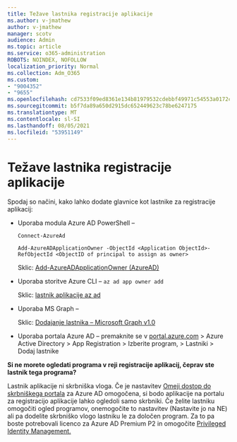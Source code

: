 ```yaml
---
title: Težave lastnika registracije aplikacije
ms.author: v-jmathew
author: v-jmathew
manager: scotv
audience: Admin
ms.topic: article
ms.service: o365-administration
ROBOTS: NOINDEX, NOFOLLOW
localization_priority: Normal
ms.collection: Adm_O365
ms.custom:
- "9004352"
- "9655"
ms.openlocfilehash: cd7533f09ed8361e134b81979532cdebbf49971c54553a0172c7527f30e319bb
ms.sourcegitcommit: b5f7da89a650d2915dc652449623c78be6247175
ms.translationtype: MT
ms.contentlocale: sl-SI
ms.lasthandoff: 08/05/2021
ms.locfileid: "53951149"
---
```

# <a name="app-registration-owner-issues"></a>Težave lastnika registracije aplikacije

Spodaj so načini, kako lahko dodate glavnice kot lastnike za registracije aplikacij:

- Uporaba modula Azure AD PowerShell –

    `Connect-AzureAd`

    `Add-AzureADApplicationOwner -ObjectId <Application ObjectId>-RefObjectId <ObjectID of principal to assign as owner>`

    Sklic: [Add-AzureADApplicationOwner (AzureAD)](https://docs.microsoft.com/powershell/module/azuread/add-azureadapplicationowner)
- Uporaba storitve Azure CLI – `az ad app owner add`

    Sklic: [lastnik aplikacije az ad](https://docs.microsoft.com/cli/azure/ad/app/owner)
- Uporaba MS Graph –

    Sklic: [Dodajanje lastnika – Microsoft Graph v1.0](https://docs.microsoft.com/graph/api/application-post-owners)
- Uporaba portala Azure AD – premaknite se v [portal.azure.com](https://portal.azure.com/) > Azure Active Directory > App Registration > Izberite program, > Lastniki > Dodaj lastnike

**Si ne morete ogledati programa v reji registracije aplikacij, čeprav ste lastnik tega programa?**

Lastnik aplikacije ni skrbniška vloga. Če je nastavitev [Omeji dostop do skrbniškega portala](https://docs.microsoft.com/azure/active-directory/fundamentals/users-default-permissions) za Azure AD omogočena, si bodo aplikacije na portalu za registracijo aplikacije lahko ogledoli samo skrbniki. Če želite lastniku omogočiti ogled programov, onemogočite to nastavitev (Nastavite jo na NE) ali pa dodelite skrbniško vlogo lastniku le za določen program. Za to pa boste potrebovali licenco za Azure AD Premium P2 in omogočite [Privileged Identity Management.](https://docs.microsoft.com/azure/active-directory/privileged-identity-management/pim-configure)
